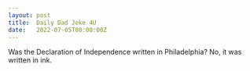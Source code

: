 ```yaml
---
layout: post
title:  Daily Dad Joke 4U
date:   2022-07-05T00:00:00Z
---
```

Was the Declaration of Independence written in Philadelphia? No, it was written in ink.
